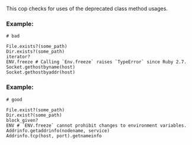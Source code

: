 This cop checks for uses of the deprecated class method usages.

### Example:

    # bad

    File.exists?(some_path)
    Dir.exists?(some_path)
    iterator?
    ENV.freeze # Calling `Env.freeze` raises `TypeError` since Ruby 2.7.
    Socket.gethostbyname(host)
    Socket.gethostbyaddr(host)

### Example:

    # good

    File.exist?(some_path)
    Dir.exist?(some_path)
    block_given?
    ENV # `ENV.freeze` cannot prohibit changes to environment variables.
    Addrinfo.getaddrinfo(nodename, service)
    Addrinfo.tcp(host, port).getnameinfo